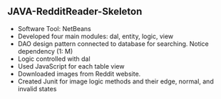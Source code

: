 ## JAVA-RedditReader-Skeleton
* Software Tool: NetBeans
* Developed four main modules: dal, entity, logic, view
* DAO design pattern connected to database for searching. Notice dependency (1: M)
* Logic controlled with dal
* Used JavaScript for each table view
* Downloaded images from Reddit website.
* Created Junit for image logic methods and their edge, normal, and invalid states
